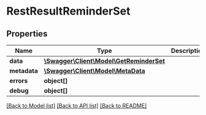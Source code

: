 # RestResultReminderSet

## Properties

 Name         | Type                                                          | Description | Notes      
--------------|---------------------------------------------------------------|-------------|------------
 **data**     | [**\Swagger\Client\Model\GetReminderSet**](GetReminderSet.md) |             | [optional] 
 **metadata** | [**\Swagger\Client\Model\MetaData**](MetaData.md)             |             | [optional] 
 **errors**   | **object[]**                                                  |             | [optional] 
 **debug**    | **object[]**                                                  |             | [optional] 

[[Back to Model list]](../README.md#documentation-for-models) [[Back to API list]](../README.md#documentation-for-api-endpoints) [[Back to README]](../README.md)


